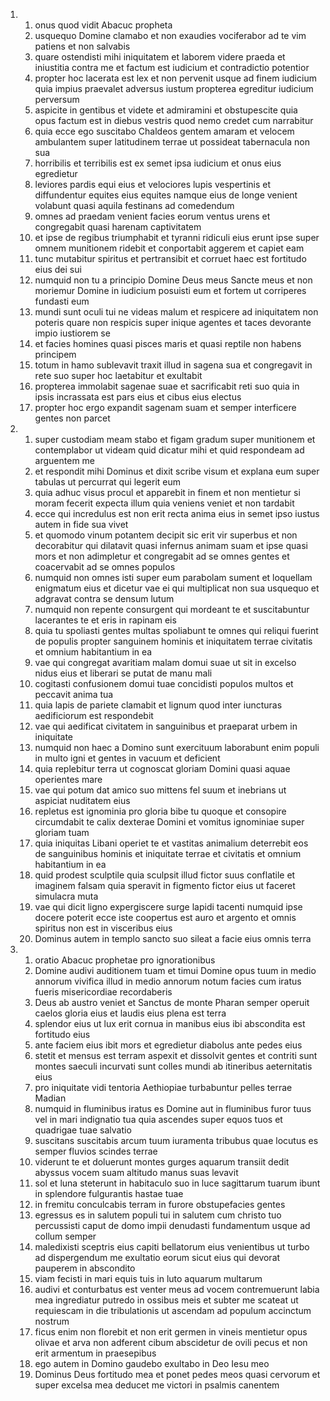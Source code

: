 <ol>
  <li>
    <ol>
      <li>onus quod vidit Abacuc propheta</li>
      <li>usquequo Domine clamabo et non exaudies vociferabor ad te vim patiens et non salvabis</li>
      <li>quare ostendisti mihi iniquitatem et laborem videre praeda et iniustitia contra me et factum est iudicium et contradictio potentior</li>
      <li>propter hoc lacerata est lex et non pervenit usque ad finem iudicium quia impius praevalet adversus iustum propterea egreditur iudicium perversum</li>
      <li>aspicite in gentibus et videte et admiramini et obstupescite quia opus factum est in diebus vestris quod nemo credet cum narrabitur</li>
      <li>quia ecce ego suscitabo Chaldeos gentem amaram et velocem ambulantem super latitudinem terrae ut possideat tabernacula non sua</li>
      <li>horribilis et terribilis est ex semet ipsa iudicium et onus eius egredietur</li>
      <li>leviores pardis equi eius et velociores lupis vespertinis et diffundentur equites eius equites namque eius de longe venient volabunt quasi aquila festinans ad comedendum</li>
      <li>omnes ad praedam venient facies eorum ventus urens et congregabit quasi harenam captivitatem</li>
      <li>et ipse de regibus triumphabit et tyranni ridiculi eius erunt ipse super omnem munitionem ridebit et conportabit aggerem et capiet eam</li>
      <li>tunc mutabitur spiritus et pertransibit et corruet haec est fortitudo eius dei sui</li>
      <li>numquid non tu a principio Domine Deus meus Sancte meus et non moriemur Domine in iudicium posuisti eum et fortem ut corriperes fundasti eum</li>
      <li>mundi sunt oculi tui ne videas malum et respicere ad iniquitatem non poteris quare non respicis super inique agentes et taces devorante impio iustiorem se</li>
      <li>et facies homines quasi pisces maris et quasi reptile non habens principem</li>
      <li>totum in hamo sublevavit traxit illud in sagena sua et congregavit in rete suo super hoc laetabitur et exultabit</li>
      <li>propterea immolabit sagenae suae et sacrificabit reti suo quia in ipsis incrassata est pars eius et cibus eius electus</li>
      <li>propter hoc ergo expandit sagenam suam et semper interficere gentes non parcet</li>
    </ol>
  </li>
  <li>
    <ol>
      <li>super custodiam meam stabo et figam gradum super munitionem et contemplabor ut videam quid dicatur mihi et quid respondeam ad arguentem me</li>
      <li>et respondit mihi Dominus et dixit scribe visum et explana eum super tabulas ut percurrat qui legerit eum</li>
      <li>quia adhuc visus procul et apparebit in finem et non mentietur si moram fecerit expecta illum quia veniens veniet et non tardabit</li>
      <li>ecce qui incredulus est non erit recta anima eius in semet ipso iustus autem in fide sua vivet</li>
      <li>et quomodo vinum potantem decipit sic erit vir superbus et non decorabitur qui dilatavit quasi infernus animam suam et ipse quasi mors et non adimpletur et congregabit ad se omnes gentes et coacervabit ad se omnes populos</li>
      <li>numquid non omnes isti super eum parabolam sument et loquellam enigmatum eius et dicetur vae ei qui multiplicat non sua usquequo et adgravat contra se densum lutum</li>
      <li>numquid non repente consurgent qui mordeant te et suscitabuntur lacerantes te et eris in rapinam eis</li>
      <li>quia tu spoliasti gentes multas spoliabunt te omnes qui reliqui fuerint de populis propter sanguinem hominis et iniquitatem terrae civitatis et omnium habitantium in ea</li>
      <li>vae qui congregat avaritiam malam domui suae ut sit in excelso nidus eius et liberari se putat de manu mali</li>
      <li>cogitasti confusionem domui tuae concidisti populos multos et peccavit anima tua</li>
      <li>quia lapis de pariete clamabit et lignum quod inter iuncturas aedificiorum est respondebit</li>
      <li>vae qui aedificat civitatem in sanguinibus et praeparat urbem in iniquitate</li>
      <li>numquid non haec a Domino sunt exercituum laborabunt enim populi in multo igni et gentes in vacuum et deficient</li>
      <li>quia replebitur terra ut cognoscat gloriam Domini quasi aquae operientes mare</li>
      <li>vae qui potum dat amico suo mittens fel suum et inebrians ut aspiciat nuditatem eius</li>
      <li>repletus est ignominia pro gloria bibe tu quoque et consopire circumdabit te calix dexterae Domini et vomitus ignominiae super gloriam tuam</li>
      <li>quia iniquitas Libani operiet te et vastitas animalium deterrebit eos de sanguinibus hominis et iniquitate terrae et civitatis et omnium habitantium in ea</li>
      <li>quid prodest sculptile quia sculpsit illud fictor suus conflatile et imaginem falsam quia speravit in figmento fictor eius ut faceret simulacra muta</li>
      <li>vae qui dicit ligno expergiscere surge lapidi tacenti numquid ipse docere poterit ecce iste coopertus est auro et argento et omnis spiritus non est in visceribus eius</li>
      <li>Dominus autem in templo sancto suo sileat a facie eius omnis terra</li>
    </ol>
  </li>
  <li>
    <ol>
      <li>oratio Abacuc prophetae pro ignorationibus</li>
      <li>Domine audivi auditionem tuam et timui Domine opus tuum in medio annorum vivifica illud in medio annorum notum facies cum iratus fueris misericordiae recordaberis</li>
      <li>Deus ab austro veniet et Sanctus de monte Pharan semper operuit caelos gloria eius et laudis eius plena est terra</li>
      <li>splendor eius ut lux erit cornua in manibus eius ibi abscondita est fortitudo eius</li>
      <li>ante faciem eius ibit mors et egredietur diabolus ante pedes eius</li>
      <li>stetit et mensus est terram aspexit et dissolvit gentes et contriti sunt montes saeculi incurvati sunt colles mundi ab itineribus aeternitatis eius</li>
      <li>pro iniquitate vidi tentoria Aethiopiae turbabuntur pelles terrae Madian</li>
      <li>numquid in fluminibus iratus es Domine aut in fluminibus furor tuus vel in mari indignatio tua quia ascendes super equos tuos et quadrigae tuae salvatio</li>
      <li>suscitans suscitabis arcum tuum iuramenta tribubus quae locutus es semper fluvios scindes terrae</li>
      <li>viderunt te et doluerunt montes gurges aquarum transiit dedit abyssus vocem suam altitudo manus suas levavit</li>
      <li>sol et luna steterunt in habitaculo suo in luce sagittarum tuarum ibunt in splendore fulgurantis hastae tuae</li>
      <li>in fremitu conculcabis terram in furore obstupefacies gentes</li>
      <li>egressus es in salutem populi tui in salutem cum christo tuo percussisti caput de domo impii denudasti fundamentum usque ad collum semper</li>
      <li>maledixisti sceptris eius capiti bellatorum eius venientibus ut turbo ad dispergendum me exultatio eorum sicut eius qui devorat pauperem in abscondito</li>
      <li>viam fecisti in mari equis tuis in luto aquarum multarum</li>
      <li>audivi et conturbatus est venter meus ad vocem contremuerunt labia mea ingrediatur putredo in ossibus meis et subter me scateat ut requiescam in die tribulationis ut ascendam ad populum accinctum nostrum</li>
      <li>ficus enim non florebit et non erit germen in vineis mentietur opus olivae et arva non adferent cibum abscidetur de ovili pecus et non erit armentum in praesepibus</li>
      <li>ego autem in Domino gaudebo exultabo in Deo Iesu meo</li>
      <li>Dominus Deus fortitudo mea et ponet pedes meos quasi cervorum et super excelsa mea deducet me victori in psalmis canentem</li>
    </ol>
  </li>
</ol>